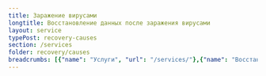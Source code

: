 ```yaml
---
title: Заражение вирусами
longtitle: Восстановление данных после заражения вирусами
layout: service
typePost: recovery-causes
section: /services
folder: recovery/causes
breadcrumbs: [{"name": "Услуги", "url": "/services/"},{"name": "Восстановление данных", "url": "/services/recovery/"},{"name": "После проишествий", "url":  "/services/recovery/causes/"}]
---
```

